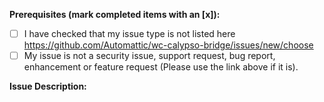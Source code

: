 <!-- This form is for other issue types specific to the WooCommerce plugin. This is not a support portal. -->

**Prerequisites (mark completed items with an [x]):**
- [ ] I have checked that my issue type is not listed here https://github.com/Automattic/wc-calypso-bridge/issues/new/choose
- [ ] My issue is not a security issue, support request, bug report, enhancement or feature request (Please use the link above if it is).

**Issue Description:**

